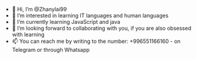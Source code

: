 - 👋 Hi, I’m @Zhanylai99
- 👀 I’m interested in learning IT languages and human languages
- 🌱 I’m currently learning JavaScript and java
- 💞️ I’m looking forward to collaborating with you, if you are also obsessed with learning 
- 📫 You can reach me by writing to the number: +996551166160 - on Telegram or through Whatsapp

<!---
Zhanylai99/Zhanylai99 is a ✨ special ✨ repository because its `README.md` (this file) appears on your GitHub profile.
You can click the Preview link to take a look at your changes.
--->
